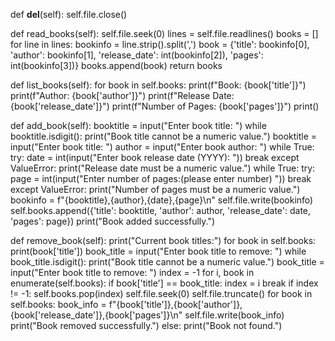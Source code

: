 def __del__(self):
    self.file.close()

def read_books(self):
    self.file.seek(0)
    lines = self.file.readlines()
    books = []
    for line in lines:
        bookinfo = line.strip().split(',')
        book = {'title': bookinfo[0], 'author': bookinfo[1], 'release_date': int(bookinfo[2]), 'pages': int(bookinfo[3])}
        books.append(book)
    return books

def list_books(self):
    for book in self.books:
        print(f"Book: {book['title']}")
        print(f"Author: {book['author']}")
        print(f"Release Date: {book['release_date']}")
        print(f"Number of Pages: {book['pages']}")
        print()

def add_book(self):
    booktitle = input("Enter book title: ")
    while booktitle.isdigit():
        print("Book title cannot be a numeric value.")
        booktitle = input("Enter book title: ")
    author = input("Enter book author: ")
    while True:
        try:
            date = int(input("Enter book release date (YYYY): "))
            break
        except ValueError:
            print("Release date must be a numeric value.")
    while True:
        try:
            page = int(input("Enter number of pages:(please enter number) "))
            break
        except ValueError:
            print("Number of pages must be a numeric value.")
    bookinfo = f"{booktitle},{author},{date},{page}\n"
    self.file.write(bookinfo)
    self.books.append({'title': booktitle, 'author': author, 'release_date': date, 'pages': page})
    print("Book added successfully.")

def remove_book(self):
    print("Current book titles:")
    for book in self.books:
        print(book['title'])
    book_title = input("Enter book title to remove: ")
    while book_title.isdigit():
        print("Book title cannot be a numeric value.")
        book_title = input("Enter book title to remove: ")
    index = -1
    for i, book in enumerate(self.books):
        if book['title'] == book_title:
            index = i
            break
    if index != -1:
        self.books.pop(index)
        self.file.seek(0)
        self.file.truncate()
        for book in self.books:
            book_info = f"{book['title']},{book['author']},{book['release_date']},{book['pages']}\n"
            self.file.write(book_info)
        print("Book removed successfully.")
    else:
        print("Book not found.")
